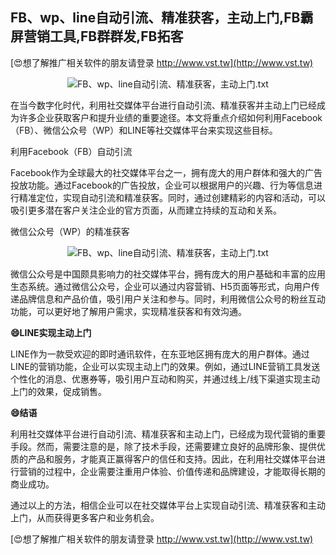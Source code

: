 ## **FB、wp、line自动引流、精准获客，主动上门,FB霸屏营销工具,FB群群发,FB拓客**

[😍想了解推广相关软件的朋友请登录 http://www.vst.tw](http://www.vst.tw)

 <center><img src="https://vst.tw/MP4/tuiguang/png/0.png" alt="FB、wp、line自动引流、精准获客，主动上门.txt"></center>

在当今数字化时代，利用社交媒体平台进行自动引流、精准获客并主动上门已经成为许多企业获取客户和提升业绩的重要途径。本文将重点介绍如何利用Facebook（FB）、微信公众号（WP）和LINE等社交媒体平台来实现这些目标。

利用Facebook（FB）自动引流

Facebook作为全球最大的社交媒体平台之一，拥有庞大的用户群体和强大的广告投放功能。通过Facebook的广告投放，企业可以根据用户的兴趣、行为等信息进行精准定位，实现自动引流和精准获客。同时，通过创建精彩的内容和活动，可以吸引更多潜在客户关注企业的官方页面，从而建立持续的互动和关系。

微信公众号（WP）的精准获客

 <center><img src="https://vst.tw/MP4/tuiguang/png/2.png" alt="FB、wp、line自动引流、精准获客，主动上门.txt"></center>

微信公众号是中国颇具影响力的社交媒体平台，拥有庞大的用户基础和丰富的应用生态系统。通过微信公众号，企业可以通过内容营销、H5页面等形式，向用户传递品牌信息和产品价值，吸引用户关注和参与。同时，利用微信公众号的粉丝互动功能，可以更好地了解用户需求，实现精准获客和有效沟通。

**😄LINE实现主动上门**

LINE作为一款受欢迎的即时通讯软件，在东亚地区拥有庞大的用户群体。通过LINE的营销功能，企业可以实现主动上门的效果。例如，通过LINE营销工具发送个性化的消息、优惠券等，吸引用户互动和购买，并通过线上/线下渠道实现主动上门的效果，促成销售。

**😄结语**

利用社交媒体平台进行自动引流、精准获客和主动上门，已经成为现代营销的重要手段。然而，需要注意的是，除了技术手段，还需要建立良好的品牌形象、提供优质的产品和服务，才能真正赢得客户的信任和支持。因此，在利用社交媒体平台进行营销的过程中，企业需要注重用户体验、价值传递和品牌建设，才能取得长期的商业成功。

通过以上的方法，相信企业可以在社交媒体平台上实现自动引流、精准获客和主动上门，从而获得更多客户和业务机会。

[😍想了解推广相关软件的朋友请登录 http://www.vst.tw](http://www.vst.tw)



